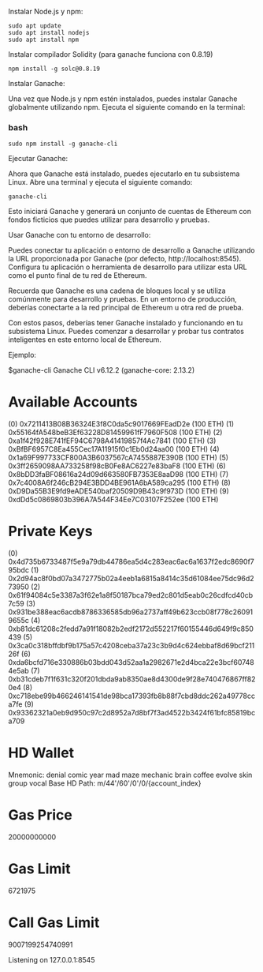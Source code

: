 
Instalar Node.js y npm:

    sudo apt update
    sudo apt install nodejs
    sudo apt install npm

Instalar compilador Solidity (para ganache funciona con 0.8.19)

    npm install -g solc@0.8.19

    
Instalar Ganache:

Una vez que Node.js y npm estén instalados, puedes instalar Ganache globalmente utilizando npm. Ejecuta el siguiente comando en la terminal:

###  bash 
    sudo npm install -g ganache-cli
Ejecutar Ganache:

Ahora que Ganache está instalado, puedes ejecutarlo en tu subsistema Linux. Abre una terminal y ejecuta el siguiente comando:

    ganache-cli

Esto iniciará Ganache y generará un conjunto de cuentas de Ethereum con fondos ficticios que puedes utilizar para desarrollo y pruebas.

Usar Ganache con tu entorno de desarrollo:

Puedes conectar tu aplicación o entorno de desarrollo a Ganache utilizando la URL proporcionada por Ganache (por defecto, http://localhost:8545). Configura tu aplicación o herramienta de desarrollo para utilizar esta URL como el punto final de tu red de Ethereum.

Recuerda que Ganache es una cadena de bloques local y se utiliza comúnmente para desarrollo y pruebas. En un entorno de producción, deberías conectarte a la red principal de Ethereum u otra red de prueba.

Con estos pasos, deberías tener Ganache instalado y funcionando en tu subsistema Linux. Puedes comenzar a desarrollar y probar tus contratos inteligentes en este entorno local de Ethereum.

Ejemplo:

$ganache-cli
Ganache CLI v6.12.2 (ganache-core: 2.13.2)

Available Accounts
==================
(0) 0x7211413B08B36324E3f8C0da5c9017669FEadD2e (100 ETH)
(1) 0x55164fA548beB3Ef63228D81459961fF7960F508 (100 ETH)
(2) 0xa1f42f928E741fEF94C6798A41419857f4Ac7841 (100 ETH)
(3) 0xBfBF6957C8Ea455Cec17A11915f0c1Eb0d24aa00 (100 ETH)
(4) 0x1a69F997733CF800A3B6037567cA7455887E390B (100 ETH)
(5) 0x3ff2659098AA733258f98cB0Fe8AC6227e83baF8 (100 ETH)
(6) 0x8bDD3faBF08616a24d09d663580FB7353E8aaD98 (100 ETH)
(7) 0x7c4008A6f246cB294E3BDD4BE961A6bA589ca295 (100 ETH)
(8) 0xD9Da55B3E9fd9eADE540baf20509D9B43c9f973D (100 ETH)
(9) 0xdDd5c0869803b396A7A544F34Ee7C03107F252ee (100 ETH)

Private Keys
==================
(0) 0x4d735b6733487f5e9a79db44786ea5d4c283eac6ac6a1637f2edc8690f795bdc
(1) 0x2d94ac8f0bd07a3472775b02a4eeb1a6815a8414c35d61084ee75dc96d273950
(2) 0x61f94084c5e3387a3f62e1a8f50187bca79ed2c801d5eab0c26cdfcd40cb7c59
(3) 0x931be388eac6acdb8786336585db96a2737aff49b623ccb08f778c260919655c
(4) 0xb81dc61208c2fedd7a91f18082b2edf2172d552217f60155446d649f9c850439
(5) 0x3ca0c318bffdbf9b175a57c4208ceba37a23c3b9d4c624ebbaf8d69bcf21126f
(6) 0xda6bcfd716e330886b03bdd043d52aa1a2982671e2d4bca22e3bcf607484e5ab
(7) 0xb31cdeb7f1f631c320f201dbda9ab8350ae8d4300de9f28e740476867ff820e4
(8) 0xc718ebe99b466246141541de98bca17393fb8b88f7cbd8ddc262a49778cca7fe
(9) 0x93362321a0eb9d950c97c2d8952a7d8bf7f3ad4522b3424f61bfc85819bca709

HD Wallet
==================
Mnemonic:      denial comic year mad maze mechanic brain coffee evolve skin group vocal
Base HD Path:  m/44'/60'/0'/0/{account_index}

Gas Price
==================
20000000000

Gas Limit
==================
6721975

Call Gas Limit
==================
9007199254740991

Listening on 127.0.0.1:8545
